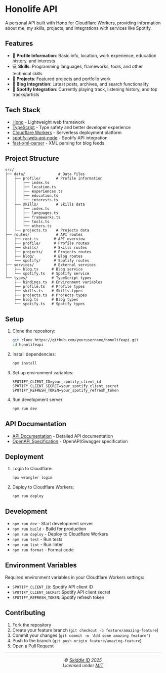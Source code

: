 # Honolife API

A personal API built with [Hono](https://hono.dev/) for Cloudflare Workers, providing information about me, my skills, projects, and integrations with services like Spotify.

## Features

- 🧑 **Profile Information**: Basic info, location, work experience, education history, and interests
- 💻 **Skills**: Programming languages, frameworks, tools, and other technical skills
- 🚀 **Projects**: Featured projects and portfolio work
- 📝 **Blog Integration**: Latest posts, archives, and search functionality
- 🎵 **Spotify Integration**: Currently playing track, listening history, and top tracks/artists

## Tech Stack

- [Hono](https://hono.dev/) - Lightweight web framework
- [TypeScript](https://www.typescriptlang.org/) - Type safety and better developer experience
- [Cloudflare Workers](https://workers.cloudflare.com/) - Serverless deployment platform
- [spotify-web-api-node](https://github.com/thelinmichael/spotify-web-api-node) - Spotify API integration
- [fast-xml-parser](https://github.com/NaturalIntelligence/fast-xml-parser) - XML parsing for blog feeds

## Project Structure

```
src/
├── data/               # Data files
│   ├── profile/       # Profile information
│   │   ├── index.ts
│   │   ├── location.ts
│   │   ├── experiences.ts
│   │   ├── education.ts
│   │   └── interests.ts
│   ├── skills/        # Skills data
│   │   ├── index.ts
│   │   ├── languages.ts
│   │   ├── frameworks.ts
│   │   ├── tools.ts
│   │   └── others.ts
│   └── projects.ts    # Projects data
├── routes/            # API routes
│   ├── root.ts       # API overview
│   ├── profile/      # Profile routes
│   ├── skills/       # Skills routes
│   ├── projects/     # Projects routes
│   ├── blog/         # Blog routes
│   └── spotify/      # Spotify routes
├── services/         # External services
│   ├── blog.ts      # Blog service
│   └── spotify.ts   # Spotify service
└── types/           # TypeScript types
    ├── bindings.ts  # Environment variables
    ├── profile.ts   # Profile types
    ├── skills.ts    # Skills types
    ├── projects.ts  # Projects types
    ├── blog.ts      # Blog types
    └── spotify.ts   # Spotify types
```

## Setup

1. Clone the repository:
   ```bash
   git clone https://github.com/yourusername/honolifeapi.git
   cd honolifeapi
   ```

2. Install dependencies:
   ```bash
   npm install
   ```

3. Set up environment variables:
   ```env
   SPOTIFY_CLIENT_ID=your_spotify_client_id
   SPOTIFY_CLIENT_SECRET=your_spotify_client_secret
   SPOTIFY_REFRESH_TOKEN=your_spotify_refresh_token
   ```

4. Run development server:
   ```bash
   npm run dev
   ```

## API Documentation

- [API Documentation](./API.md) - Detailed API documentation
- [OpenAPI Specification](./openapi.json) - OpenAPI/Swagger specification

## Deployment

1. Login to Cloudflare:
   ```bash
   npx wrangler login
   ```

2. Deploy to Cloudflare Workers:
   ```bash
   npm run deploy
   ```

## Development

- `npm run dev` - Start development server
- `npm run build` - Build for production
- `npm run deploy` - Deploy to Cloudflare Workers
- `npm run test` - Run tests
- `npm run lint` - Run linter
- `npm run format` - Format code

## Environment Variables

Required environment variables in your Cloudflare Workers settings:

- `SPOTIFY_CLIENT_ID`: Spotify API client ID
- `SPOTIFY_CLIENT_SECRET`: Spotify API client secret
- `SPOTIFY_REFRESH_TOKEN`: Spotify refresh token

## Contributing

1. Fork the repository
2. Create your feature branch (`git checkout -b feature/amazing-feature`)
3. Commit your changes (`git commit -m 'Add some amazing feature'`)
4. Push to the branch (`git push origin feature/amazing-feature`)
5. Open a Pull Request

---
<!-- License + Copyright -->
<p  align="center">
  <i>© <a href="https://skiddle.id">Skiddle ID</a> 2025</i><br>
  <i>Licensed under <a href="https://gist.github.com/arcestia/dc2bef037daf25773cb972b69d22be09">MIT</a></i>
</p>
